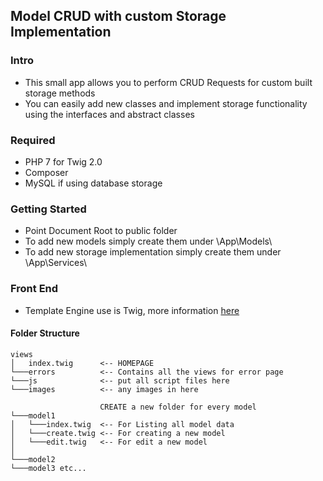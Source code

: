 ## Model CRUD with custom Storage Implementation

### Intro

- This small app allows you to perform CRUD Requests for custom built storage methods
- You can easily add new classes and implement storage functionality using the interfaces and abstract classes

### Required

- PHP 7 for Twig 2.0
- Composer
- MySQL if using database storage


### Getting Started 

- Point Document Root to public folder 
- To add new models simply create them under \App\Models\
- To add new storage implementation simply create them under \App\Services\

### Front End 

- Template Engine use is Twig, more information [here](https://twig.symfony.com/doc/2.x/templates.html)

#### Folder Structure

```
views
│   index.twig      <-- HOMEPAGE
└───errors          <-- Contains all the views for error page 
└───js              <-- put all script files here
└───images          <-- any images in here

                    CREATE a new folder for every model
└───model1
│   └───index.twig  <-- For Listing all model data
│   └───create.twig <-- For creating a new model
│   └───edit.twig   <-- For edit a new model
│  
└───model2
└───model3 etc...
```